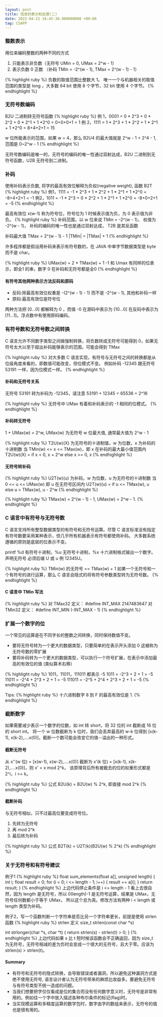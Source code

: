 ```yaml
---
layout: post
title: 信息的表示和处理(二)
date: 2022-04-21 16:45:30.000000000 +09:00
tag: CSAPP
---
```


### 整数表示
用位来编码整数的两种不同的方式
1. 只能表示非负数（无符号 UMin = 0, UMax = 2^w - 1）
2. 表示负数 0 正数 （补码 TMin = -2^(w - 1), TMax = 2^(w - 1) - 1）

{% highlight ruby %}
负数的取值范围比整数大 1。
唯一一个与机器相关的取值范围的类型是 long ，大多数 64 bit 使用 8 个字节，32 bit 使用 4 个字节。
{% endhighlight %}

### 无符号数编码
B2U 二进制转无符号函数
{% highlight ruby %}
例 1，0001 = 0 * 2^3 + 0 * 2^2 + 0 * 2^1 + 1 *2^0 = 0+0+0+1 = 1
例 2，1111 = 1 * 2^3 + 1 * 2^2 + 1 * 2^1 + 1 *2^0 = 8+4+2+1 = 15

w 位所能表示的范围，如果 w = 4，那么 B2U4 的最大值就是 2^w - 1 = 2^4 - 1, 范围是 0~2^w - 1
{% endhighlight %}

无符号数编码是唯一的，无符号的编码的唯一性通过双射达成，B2U 二进制到无符号函数，U2B 无符号到二进制。

### 补码
使用补码表示负数, 将字的最高有效位解释为负权(negative weight), 函数 B2T
{% highlight ruby %}
例1，1111 = -1 * 2^3 + 1 * 2^2 + 1 * 2^1 + 1 *2^0 = -8+4+2+1 = -1
例2，1011 = -1 * 2^3 + 0 * 2^2 + 1 * 2^1 + 1 *2^0 = -8+0+2+1 = -5
{% endhighlight %}

最高有效位 x(w-1) 称为符号位，符号位为 1 时候表示值为负，为 0 表示值为非负。
{% highlight ruby %}
补码范围，以 w 位来说 TMin = -2^(w - 1)， 权值为 -2^(w - 1)，
补码的编码的唯一性也是通过双射达成， T2B 是其反函数

补码最大值 TMax = 2^(w - 1) - 1
|TMin| = |TMax| + 1
{% endhighlight %}

许多程序都是假设用补码来表示有符号数的，在 JAVA 中单字节数据类型是 byte 而不是 char。

{% highlight ruby %}
UMax(w) = 2 * TMax(w) + 1
-1 和 Umax 有同样的位表示，即全1 的串，数字 0 在补码和无符号都是全0
{% endhighlight %}


#### 有符号其他两种表示方法反码和原码
* 反码:除最高有效位权重是 -(2^(w - 1) - 1) 而不是 -2^(w - 1), 其他和补码一样
* 原码:最高有效位是符号位

两种方法把 [0...0] 都解释为 0 ，而值 -0 在源码中表示为 [10...0] 在反码中表示为 [11...1]。浮点数中有使用原码编码。


### 有符号数和无符号数之间转换
C 语言允许不同数字类型之间做强制转换，将负数转成无符号可能得到 0，如果无符号太大以至于超出补码能够表示的范围，可能会得到 TMax

{% highlight ruby %}
对大多数 C 语言实现，有符号与无符号之间的转换都是从位级角度来看的，即数值可能改变，但位模式不变。
例如补码 -12345 跟无符号 53191 一样，因为位模式一样。
{% endhighlight %}

#### 补码和无符号关系
无符号 53191 转为补码为 -12345，请注意 53191 + 12345 = 65536 = 2^16

{% highlight ruby %}
无符号中 UMax 有着和补码表示的 -1 相同的位模式。
{% endhighlight %}


#### 补码转无符号
1 + UMax(w) = 2^w, UMax(w) 为无符号 w 位最大值, 通常最大值为 2^w - 1

{% highlight ruby %}
T2U(w)(X) 为无符号的十进制值，w 为位数，x 为补码的十进制数
当 TMin(w) <= x <= TMax(w)，即 x 在补码的最大最小值范围内
T2U(w)(X) = if   x < 0,  x + 2^w
            else x >= 0, x
{% endhighlight %}

#### 无符号转补码
{% highlight ruby %}
U2T(w)(u) 为补码，w 为位数，u 为无符号的十进制数
当 0 <= u <= UMax(w) 即 u 在无符号区间内
U2T(w)(u) = if   u <= TMax(w),  u
            else u >  TMax(w),  u - 2^w
{% endhighlight %}



{% highlight ruby %}
TMax(w) = 2^(w - 1) - 1, UMax(w) = 2^w - 1.
{% endhighlight %}

### C 语言中有符号与无符号数
C 语言支持所有整型数据类型的有符号和无符号运算。尽管 C 语言标准没有指定有符号数要采用某种表示，但几乎所有机器表示有符号都使用补码。
大多数系统遵循的原则是底层的位表示不变。

printf %d 有符号十进制，%u 无符号十进制，%x 十六进制格式输出一个数字。声明无符号 必须后缀 U 或 u 例 12345U。


{% highlight ruby %}
TMin(w) 的无符号 == TMax(w) + 1
如果一个无符号和一个有符号的进行运算，那么 C 语言会隐式的将有符号参数类型转为无符号数。
{% endhighlight %}


#### C 语言中 TMin 写法
{% highlight ruby %}
对 TMax32 定义： #define INT_MAX 2147483647
对 TMin32 定义： #define INT_MIN (-INT_MAX - 1)
{% endhighlight %}

### 扩展一个数字的位
一个常见的运算是在不同字长的整数之间转换，同时保持数值不变。
* 要将无符号转为一个更大的数据类型，只要简单的在表示开头添加 0 这被称为无符号数的零扩展
* 要将补码转为一个更大的数据类型，可以执行一个符号扩展，在表示中添加最高的有效位的值 (类似算术右移)

{% highlight ruby %}
1011，11011，111011 都表示 -5
1011 = -2^3 + 2 + 1 = -5
11011 = -2^4 + 2^3 + 2 + 1 = -5
111011 = -2^5 + 2^4 + 2^3 + 2 + 1 = -5
{% endhighlight %}

Tips:
{% highlight ruby %}
十六进制数字 8 到 F 的最高有效位是 1.
{% endhighlight %}


### 截断数字
如果需要减少表示一个数字的位数，如 int 转 short，将 32 位的 int 截断成 16 位的 short int。
将一个 w 位数截断为 k 位时，我们会丢弃最高的 w-k 位得到 [x(k-1), x(k-2),....x(0)]，截断一个数可能会改变它的值--溢出的一种形式。


#### 截断无符号
从 x''(w 位) = [x(w-1), x(w-2),....x(0)] 截断为 x'(k 位) = [x(k-1), x(k-2),....x(0)]，则 x' = x mod 2^k，
该原理背后所有被截去的位的权重形式都是 2^i，i >= k。


{% highlight ruby %}
公式 B2U(k) = B2U(w) % 2^k, 即直接 mod 2^k
{% endhighlight %}


#### 截断补码 
与无符号相似，只不过最高位要变成符号位。

1. 先转为无符号
2. 再 mod 2^k
3. 最后转为补码

{% highlight ruby %}
公式 B2T(k) = U2T(k)(B2U(w) % 2^k) 
{% endhighlight %}

### 关于无符号和有符号建议
例子1
{% highlight ruby %}
float sum_elements(float a[], unsigned length) {
  int i;
  float result = 0;
  for (i = 0; i <= length - 1; i++) {
    result += a[i];
  }
  return result;
}
{% endhighlight %}
上边代码停止条件是 i <= length - 1 看上去很自然，因为 length 是无符号，所以 0(length)-1 是无符号运算，结果是 UMax，无符号任何数都小于等于 UMax，
所以这个总为真。修改方法有两种 i < length 或 length 类型为补码。

例子2，写一个函数判断一个字符串是否比另一个字符串更长，前提是使用 strlen 函数
{% highlight ruby %}
strlen 定义
size_t strlen(const char *s)

int strlonger(char *s, char *t) {
return strlen(s) - strlen(t) > 0;
}
{% endhighlight %}
上边代码如果 s 比 t 短时候该函数会不正确返回，因为 size_t 为无符号，无符号相减的差为负时会变成一个很大的无符号，且大于零。应该为 strlen(s) > strlen(t)。


#### Summary
* 有符号和无符号的隐式转换，会导致错误或者漏洞，所以避免这种漏洞方式是绝不使用无符号, 语言设计者认为无符号带来的麻烦比收益多。要避免无符号与有符号类型不统一造成的问题。
* 当我们想要把字仅仅看成是位的集合而没有任何数字意义时，无符号是非常有用的。例如往一个字中放入描述各种布尔条件的标记(flag)时。
* 当实现模运算和多精度运算的数学包时，数字由字的数组来表示，无符号的值也是很有用的。

